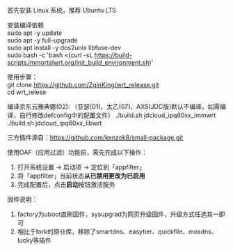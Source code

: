 首先安装 Linux 系统，推荐 Ubuntu LTS  

安装编译依赖  
sudo apt -y update  
sudo apt -y full-upgrade  
sudo apt install -y dos2unix libfuse-dev  
sudo bash -c 'bash <(curl -sL https://build-scripts.immortalwrt.org/init_build_environment.sh)'  

使用步骤：  
git clone https://github.com/ZqinKing/wrt_release.git  
cd wrt_relese  
  
编译京东云雅典娜(02):
（亚瑟(01)、太乙(07)、AX5(JDC版)默认不编译，如需编译，自行修改defconfig中的配置文件）
./build.sh jdcloud_ipq60xx_immwrt  
./build.sh jdcloud_ipq60xx_libwrt  

三方插件源自：https://github.com/kenzok8/small-package.git  
  
使用OAF（应用过滤）功能前，需先完成以下操作：  
1. 打开系统设置 → 启动项 → 定位到「appfilter」  
2. 将「appfilter」当前状态**从已禁用更改为已启用**  
3. 完成配置后，点击**启动**按钮激活服务  

固件说明：
1. factory为uboot直刷固件，sysupgrad为网页升级固件，升级方式任选其一即可
2. 相比于fork的原仓库，移除了smartdns、easytier、quickfile、mosdns、lucky等插件
